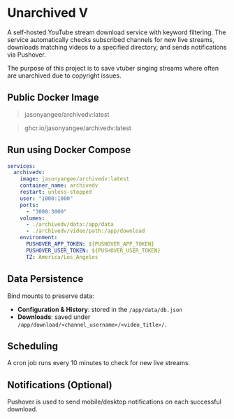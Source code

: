 # Unarchived V

A self-hosted YouTube stream download service with keyword filtering. The service automatically checks subscribed channels for new live streams, downloads matching videos to a specified directory, and sends notifications via Pushover.

The purpose of this project is to save vtuber singing streams where often are unarchived due to copyright issues.

## Public Docker Image

> jasonyangee/archivedv:latest

> ghcr.io/jasonyangee/archivedv:latest

## Run using Docker Compose

```yaml
services:
  archivedv:
    image: jasonyangee/archivedv:latest
    container_name: archivedv
    restart: unless-stopped
    user: "1000:1000"
    ports:
      - "3000:3000"
    volumes:
      - ./archivedv/data:/app/data
      - ./archivedv/video/path:/app/download
    environment:
      PUSHOVER_APP_TOKEN: ${PUSHOVER_APP_TOKEN}
      PUSHOVER_USER_TOKEN: ${PUSHOVER_USER_TOKEN}
      TZ: America/Los_Angeles
```

## Data Persistence

Bind mounts to preserve data:

- **Configuration & History**: stored in the `/app/data/db.json`
- **Downloads**: saved under `/app/download/<channel_username>/<video_title>/`.

## Scheduling

A cron job runs every 10 minutes to check for new live streams.

## Notifications (Optional)

Pushover is used to send mobile/desktop notifications on each successful download.
